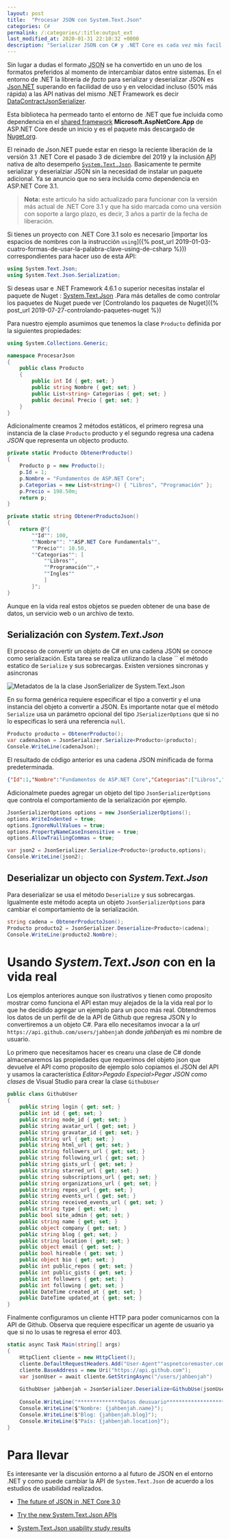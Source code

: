```yaml
---
layout: post
title:  "Procesar JSON con System.Text.Json"
categories: C#
permalink: /:categories/:title:output_ext
last_modified_at: 2020-01-31 22:10:32 +0000
description: "Serializar JSON con C# y .NET Core es cada vez más facil gracias a la nueva API: System.Text.Json"
---
```


Sin lugar a dudas el formato <abbr lang="en" title="Javascript Object Notation">JSON</abbr> se ha convertido en un uno de los formatos preferidos al momento de intercambiar datos entre sistemas. En el entorno de .NET la librería _de facto_ para serializar y deserializar JSON es [Json.NET](https://www.newtonsoft.com/json) superando en facilidad de uso y en velocidad incluso (50% más rápida) a las API nativas del mismo .NET Framework es decir [DataContractJsonSerializer](https://docs.microsoft.com/dotnet/api/system.runtime.serialization.json.datacontractjsonserializer?view=netframework-4.8).

Esta biblioteca ha permeado tanto el entorno de .NET que fue incluida como dependencia en el <span lang="en">[shared framework](https://natemcmaster.com/blog/2018/08/29/netcore-primitives-2/)</span> **Microsoft.AspNetCore.App** de ASP.NET Core desde un inicio y es el paquete más descargado de [Nuget.org](https://www.nuget.org/stats).

El reinado de Json.NET puede estar en riesgo la reciente liberación de la versión 3.1 .NET Core el pasado 3 de diciembre del 2019 y la inclusión <abbr lang="en" title="Application Programming Interface">API</abbr> nativa de alto desempeño [`System.Text.Json`](https://www.nuget.org/packages/System.Text.Json). Basicamente te permite serializar y deserialziar JSON sin la necesidad de instalar un paquete adicional. Ya se anuncio que no sera incluida como dependencia en ASP.NET Core 3.1.

> **Nota:** este articulo ha sido actualizado para funcionar con la versión más actual de .NET Core 3.1 y que ha sido marcada como una versión con soporte a largo plazo, es decir, 3 años a partir de la fecha de liberación.

Si tienes un proyecto con .NET Core 3.1 solo es necesario [importar los espacios de nombres con la instrucción `using`]({% post_url 2019-01-03-cuatro-formas-de-usar-la-palabra-clave-using-de-csharp %})) correspondientes para hacer uso de esta API:

```csharp
using System.Text.Json;
using System.Text.Json.Serialization;
```

Si deseas usar e .NET Framework 4.6.1 o superior necesitas instalar el paquete de Nuget : [System.Text.Json](https://www.nuget.org/packages/System.Text.Json) .Para más detalles de como controlar los paquetes de Nuget puede ver [Controlando los paquetes de Nuget]({% post_url 2019-07-27-controlando-paquetes-nuget %})

Para nuestro ejemplo asumimos que tenemos la clase `Producto` definida por la siguientes propiedades:

```csharp
using System.Collections.Generic;

namespace ProcesarJson
{
    public class Producto
    {
        public int Id { get; set; }
        public string Nombre { get; set; }
        public List<string> Categorias { get; set; }
        public decimal Precio { get; set; }
    }
}
```

Adicionalmente creamos 2 métodos estáticos, el primero regresa una instancia de la clase `Producto` producto y el segundo regresa una cadena *JSON* que representa un objecto producto.

```csharp
private static Producto ObtenerProducto()
{
    Producto p = new Producto();
    p.Id = 1;
    p.Nombre = "Fundamentos de ASP.NET Core";
    p.Categorias = new List<string>() { "Libros", "Programación" };
    p.Precio = 198.50m;
    return p;
}

private static string ObtenerProductoJson()
{
    return @"{
        ""Id"": 100,
        ""Nombre"": ""ASP.NET Core Fundamentals"",
        ""Precio"": 10.50,
        ""Categorias"": [
            ""Libros"",
            ""Programación"",+
            ""Ingles""
            ]
        }";
}
```

Aunque en la vida real estos objetos se pueden obtener de una base de datos, un servicio web o un archivo de texto.

## Serialización con *System.Text.Json*

El proceso de convertir un objeto de C# en una cadena JSON se conoce como serialización. Esta tarea se realiza utilizando la clase `` el método estatico de `Serialize` y sus sobrecargas. Existen versiones sincronas y asincronas

<img src="/img/json.webp" loading="lazy"  alt="Metadatos de la la clase JsonSerializer de System.Text.Json"> 

En su forma genérica requiere especificar el tipo a convertir y el una instancia del objeto a convertir a JSON. Es importante notar que el método `Serialize` usa un parámetro opcional del tipo `JSerializerOptions` que si no lo especificas lo será una referencia `null`.

```csharp
Producto producto = ObtenerProducto();
var cadenaJson = JsonSerializer.Serialize<Producto>(producto);
Console.WriteLine(cadenaJson);
```

El resultado de código anterior es una cadena JSON minificada de forma predeterminada.

```json
{"Id":1,"Nombre":"Fundamentos de ASP.NET Core","Categorias":["Libros","Programaci\u00F3n"],"Precio":198.50}
```  

Adicionalmete puedes agregar un objeto del tipo `JsonSerializerOptions` que controla el comportamiento de la serialización por ejemplo.

```cs
JsonSerializerOptions options = new JsonSerializerOptions();
options.WriteIndented = true;
options.IgnoreNullValues = true;
options.PropertyNameCaseInsensitive = true;
options.AllowTrailingCommas = true;

var json2 = JsonSerializer.Serialize<Producto>(producto,options);
Console.WriteLine(json2);
```

## Deserializar un objecto con *System.Text.Json*

Para deserializar se usa el método `Deserialize` y sus sobrecargas. Igualmente este método acepta un objeto `JsonSerializerOptions` para cambiar el comportamiento de la serialización.

```csharp
string cadena = ObtenerProductoJson();
Producto producto2 = JsonSerializer.Deserialize<Producto>(cadena);
Console.WriteLine(producto2.Nombre);
```

# Usando *System.Text.Json* con en la vida real

Los ejemplos anteriores aunque son ilustrativos y tienen como proposito mostrar como funciona el API estan muy alejados de la la vida real por lo que he decidido agregar un ejemplo para un poco más real. Obtendremos los datos de un perfil de de la API de Github que regresa JSON y lo convertiremos a un objeto C#. Para ello necesitamos invocar a la _url_ `https://api.github.com/users/jahbenjah` donde *jahbenjah* es mi nombre de usuario.

Lo primero que necesitamos hacer es crearu una clase de C# donde almacenaremos las propiedades que requerimos del objeto json que devuelve el API como proposito de ejemplo solo copiamos el JSON del API y usamos la característica _Editar>Pegado Especial>Pegar JSON como clases_ de Visual Studio para crear la clase `GithubUser`

```cs
public class GithubUser
{
    public string login { get; set; }
    public int id { get; set; }
    public string node_id { get; set; }
    public string avatar_url { get; set; }
    public string gravatar_id { get; set; }
    public string url { get; set; }
    public string html_url { get; set; }
    public string followers_url { get; set; }
    public string following_url { get; set; }
    public string gists_url { get; set; }
    public string starred_url { get; set; }
    public string subscriptions_url { get; set; }
    public string organizations_url { get; set; }
    public string repos_url { get; set; }
    public string events_url { get; set; }
    public string received_events_url { get; set; }
    public string type { get; set; }
    public bool site_admin { get; set; }
    public string name { get; set; }
    public object company { get; set; }
    public string blog { get; set; }
    public string location { get; set; }
    public object email { get; set; }
    public bool hireable { get; set; }
    public object bio { get; set; }
    public int public_repos { get; set; }
    public int public_gists { get; set; }
    public int followers { get; set; }
    public int following { get; set; }
    public DateTime created_at { get; set; }
    public DateTime updated_at { get; set; }
}
```

Finalmente configuramos un cliente HTTP para poder comunicarnos con la API de Github. Observa que requiere especificar un agente de usuario ya que si no lo usas te regresa el error 403.

```cs
static async Task Main(string[] args)
{
    HttpClient cliente = new HttpClient();
    cliente.DefaultRequestHeaders.Add("User-Agent""aspnetcoremaster.com");
    cliente.BaseAddress = new Uri("https://api.github.com");
    var jsonUser = await cliente.GetStringAsync("/users/jahbenjah")
    
    GithubUser jahbenjah = JsonSerializer.Deserialize<GithubUse(jsonUser);
    
    Console.WriteLine("**************Datos deusuario**********************");
    Console.WriteLine($"Nombre: {jahbenjah.name}");
    Console.WriteLine($"Blog: {jahbenjah.blog}");
    Console.WriteLine($"País: {jahbenjah.location}");
}
```

# Para llevar

Es interesante ver la discusión entorno a al futuro de JSON en el entorno .NET y como puede cambiar la API de `System.Text.Json` de acuerdo a los estudios de usabilidad realizados.

* [The future of JSON in .NET Core 3.0](https://github.com/dotnet/corefx/issues/33115)

* [Try the new System.Text.Json APIs](https://devblogs.microsoft.com/dotnet/try-the-new-system-text-json-apis/)

* [System.Text.Json usability study results](https://github.com/dotnet/announcements/issues/117)